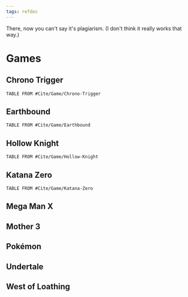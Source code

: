 ```yaml
---
tags: refdoc
---
```


There, now you can't say it's plagiarism. (I don't think it really works that way.)

# Games
## Chrono Trigger
```dataview
TABLE FROM #Cite/Game/Chrono-Trigger 
```
## Earthbound
```dataview
TABLE FROM #Cite/Game/Earthbound 
```
## Hollow Knight
```dataview
TABLE FROM #Cite/Game/Hollow-Knight 
```

## Katana Zero
```dataview
TABLE FROM #Cite/Game/Katana-Zero 
```

## Mega Man X

## Mother 3

## Pokémon

## Undertale

## West of Loathing